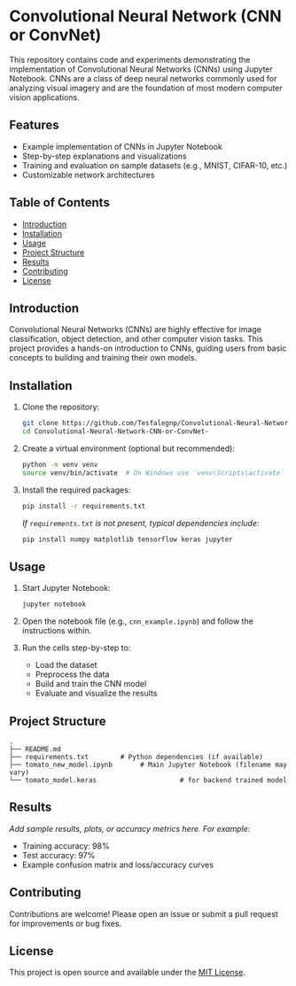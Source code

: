 # Convolutional Neural Network (CNN or ConvNet)

This repository contains code and experiments demonstrating the implementation of Convolutional Neural Networks (CNNs) using Jupyter Notebook. CNNs are a class of deep neural networks commonly used for analyzing visual imagery and are the foundation of most modern computer vision applications.

## Features

- Example implementation of CNNs in Jupyter Notebook
- Step-by-step explanations and visualizations
- Training and evaluation on sample datasets (e.g., MNIST, CIFAR-10, etc.)
- Customizable network architectures

## Table of Contents

- [Introduction](#introduction)
- [Installation](#installation)
- [Usage](#usage)
- [Project Structure](#project-structure)
- [Results](#results)
- [Contributing](#contributing)
- [License](#license)

## Introduction

Convolutional Neural Networks (CNNs) are highly effective for image classification, object detection, and other computer vision tasks. This project provides a hands-on introduction to CNNs, guiding users from basic concepts to building and training their own models.

## Installation

1. Clone the repository:
    ```bash
    git clone https://github.com/Tesfalegnp/Convolutional-Neural-Network-CNN-or-ConvNet-.git
    cd Convolutional-Neural-Network-CNN-or-ConvNet-
    ```

2. Create a virtual environment (optional but recommended):
    ```bash
    python -m venv venv
    source venv/bin/activate  # On Windows use `venv\Scripts\activate`
    ```

3. Install the required packages:
    ```bash
    pip install -r requirements.txt
    ```
    *If `requirements.txt` is not present, typical dependencies include:*
    ```bash
    pip install numpy matplotlib tensorflow keras jupyter
    ```

## Usage

1. Start Jupyter Notebook:
    ```bash
    jupyter notebook
    ```
2. Open the notebook file (e.g., `cnn_example.ipynb`) and follow the instructions within.

3. Run the cells step-by-step to:
    - Load the dataset
    - Preprocess the data
    - Build and train the CNN model
    - Evaluate and visualize the results

## Project Structure

```
.
├── README.md
├── requirements.txt        # Python dependencies (if available)
├── tomato_new_model.ipynb       # Main Jupyter Notebook (filename may vary)
└── tomato_model.keras                     # for backend trained model
```

## Results

*Add sample results, plots, or accuracy metrics here. For example:*

- Training accuracy: 98%
- Test accuracy: 97%
- Example confusion matrix and loss/accuracy curves

## Contributing

Contributions are welcome! Please open an issue or submit a pull request for improvements or bug fixes.

## License

This project is open source and available under the [MIT License](LICENSE).

